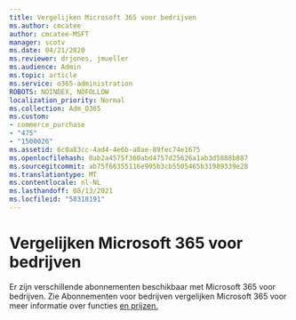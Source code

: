 ```yaml
---
title: Vergelijken Microsoft 365 voor bedrijven
ms.author: cmcatee
author: cmcatee-MSFT
manager: scotv
ms.date: 04/21/2020
ms.reviewer: drjones, jmueller
ms.audience: Admin
ms.topic: article
ms.service: o365-administration
ROBOTS: NOINDEX, NOFOLLOW
localization_priority: Normal
ms.collection: Adm_O365
ms.custom:
- commerce_purchase
- "475"
- "1500026"
ms.assetid: 6c0a83cc-4ad4-4e6b-a8ae-89fec74e1675
ms.openlocfilehash: 0ab2a4575f360abd4757d25626a1ab3d5888b887
ms.sourcegitcommit: ab75f66355116e995b3cb5505465b31989339e28
ms.translationtype: MT
ms.contentlocale: nl-NL
ms.lasthandoff: 08/13/2021
ms.locfileid: "58318191"
---
```

# <a name="compare-microsoft-365-for-business"></a>Vergelijken Microsoft 365 voor bedrijven

Er zijn verschillende abonnementen beschikbaar met Microsoft 365 voor bedrijven. Zie Abonnementen voor bedrijven vergelijken Microsoft 365 voor meer informatie over functies [en prijzen.](https://www.microsoft.com/microsoft-365/business/compare-all-microsoft-365-business-products)  